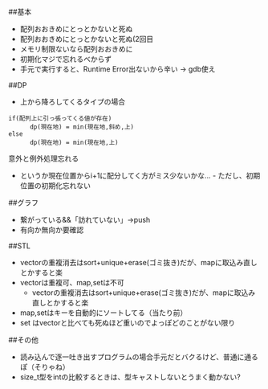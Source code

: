 ##基本
- 配列おおきめにとっとかないと死ぬ
- 配列おおきめにとっとかないと死ぬ(2回目
- メモリ制限ないなら配列おおきめに
- 初期化マジで忘れるべからず
- 手元で実行すると、Runtime Error出ないから辛い -> gdb使え

##DP
- 上から降ろしてくるタイプの場合
```
if(配列上に引っ張ってくる値が存在)
      dp(現在地) = min(現在地,斜め,上)
else
      dp(現在地) = min(現在地,上)
```
意外と例外処理忘れる

- というか現在位置からi+1に配分してく方がミス少ないかな...
      - ただし、初期位置の初期化忘れない

##グラフ
- 繋がっている&&「訪れていない」->push
- 有向か無向か要確認

##STL
- vectorの重複消去はsort+unique+erase(ゴミ抜き)だが、mapに取込み直しとかすると楽
- vectorは重複可、map,setは不可
    - vectorの重複消去はsort+unique+erase(ゴミ抜き)だが、mapに取込み直しとかすると楽
- map,setはキーを自動的にソートしてる（当たり前）
- set はvectorと比べても死ぬほど重いのでよっぽどのことがない限り

##その他
- 読み込んで逐一吐き出すプログラムの場合手元だとバクるけど、普通に通るぽ（そりゃね）
- size_t型をintの比較するときは、型キャストしないとうまく動かない?
